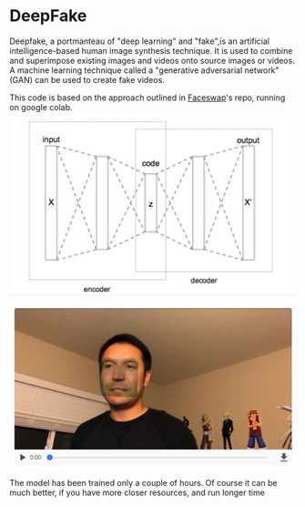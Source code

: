 # DeepFake
Deepfake, a portmanteau of "deep learning" and "fake",is an artificial intelligence-based human image synthesis technique. It is used to combine and superimpose existing images and videos onto source images or videos. A machine learning technique called a "generative adversarial network" (GAN) can be used to create fake videos.

This code is based on the approach outlined in [Faceswap](https://github.com/deepfakes/faceswap)'s repo, running on google colab.
![auto-encoder neural architecture](img/deepfake.png)

![For Instance](img/instance.png)

The model has been trained only a couple of hours. Of course it can be much better, if you have more closer resources, and run longer time
